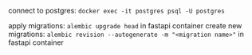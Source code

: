 connect to postgres: `docker exec -it postgres psql -U postgres`

apply migrations: `alembic upgrade head` in fastapi container
create new migrations: `alembic revision --autogenerate -m "<migration name>"` in fastapi container